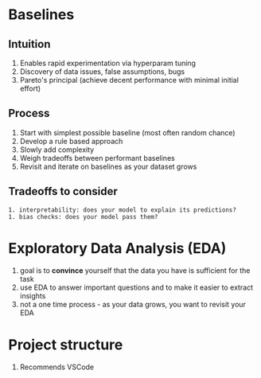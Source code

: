 # Baselines

## Intuition
1. Enables rapid experimentation via hyperparam tuning
1. Discovery of data issues, false assumptions, bugs
1. Pareto's principal (achieve decent performance with minimal initial effort)

## Process
1. Start with simplest possible baseline (most often random chance)
1. Develop a rule based approach
1. Slowly add complexity 
1. Weigh tradeoffs between performant baselines
1. Revisit and iterate on baselines as your dataset grows

## Tradeoffs to consider
    1. interpretability: does your model to explain its predictions?
    1. bias checks: does your model pass them?

# Exploratory Data Analysis (EDA)

1. goal is to **convince** yourself that the data you have is sufficient for the task 
1. use EDA to answer important questions and to make it easier to extract insights
1. not a one time process - as your data grows, you want to revisit your EDA

# Project structure

1. Recommends VSCode

